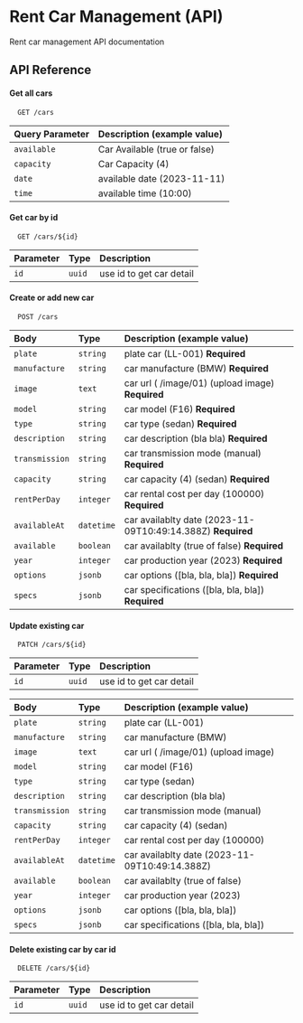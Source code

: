 # Rent Car Management (API)

Rent car management API documentation

## API Reference

#### Get all cars

```http
  GET /cars
```

| Query Parameter | Description (example value)   |
| :-------------- | :---------------------------- |
| `available`     | Car Available (true or false) |
| `capacity `     | Car Capacity (4)              |
| `date`          | available date (2023-11-11)   |
| `time`          | available time (10:00)        |

#### Get car by id

```http
  GET /cars/${id}
```

| Parameter | Type   | Description              |
| :-------- | :----- | :----------------------- |
| `id`      | `uuid` | use id to get car detail |

#### Create or add new car

```http
  POST /cars
```

| Body           | Type       | Description (example value)                                 |
| :------------- | :--------- | :---------------------------------------------------------- |
| `plate`        | `string`   | plate car (LL-001) **Required**                             |
| `manufacture`  | `string`   | car manufacture (BMW) **Required**                          |
| `image`        | `text `    | car url ( /image/01) (upload image) **Required**            |
| `model`        | `string`   | car model (F16) **Required**                                |
| `type`         | `string`   | car type (sedan) **Required**                               |
| `description`  | `string`   | car description (bla bla) **Required**                      |
| `transmission` | `string`   | car transmission mode (manual) **Required**                 |
| `capacity`     | `string`   | car capacity (4) (sedan) **Required**                       |
| `rentPerDay`   | `integer`  | car rental cost per day (100000) **Required**               |
| `availableAt`  | `datetime` | car availablty date (2023-11-09T10:49:14.388Z) **Required** |
| `available`    | `boolean`  | car availablty (true of false) **Required**                 |
| `year`         | `integer`  | car production year (2023) **Required**                     |
| `options`      | `jsonb`    | car options ([bla, bla, bla]) **Required**                  |
| `specs`        | `jsonb`    | car specifications ([bla, bla, bla]) **Required**           |

#### Update existing car

```http
  PATCH /cars/${id}
```

| Parameter | Type   | Description              |
| :-------- | :----- | :----------------------- |
| `id`      | `uuid` | use id to get car detail |

| Body           | Type       | Description (example value)                    |
| :------------- | :--------- | :--------------------------------------------- |
| `plate`        | `string`   | plate car (LL-001)                             |
| `manufacture`  | `string`   | car manufacture (BMW)                          |
| `image`        | `text `    | car url ( /image/01) (upload image)            |
| `model`        | `string`   | car model (F16)                                |
| `type`         | `string`   | car type (sedan)                               |
| `description`  | `string`   | car description (bla bla)                      |
| `transmission` | `string`   | car transmission mode (manual)                 |
| `capacity`     | `string`   | car capacity (4) (sedan)                       |
| `rentPerDay`   | `integer`  | car rental cost per day (100000)               |
| `availableAt`  | `datetime` | car availablty date (2023-11-09T10:49:14.388Z) |
| `available`    | `boolean`  | car availablty (true of false)                 |
| `year`         | `integer`  | car production year (2023)                     |
| `options`      | `jsonb`    | car options ([bla, bla, bla])                  |
| `specs`        | `jsonb`    | car specifications ([bla, bla, bla])           |

#### Delete existing car by car id

```http
  DELETE /cars/${id}
```

| Parameter | Type   | Description              |
| :-------- | :----- | :----------------------- |
| `id`      | `uuid` | use id to get car detail |
